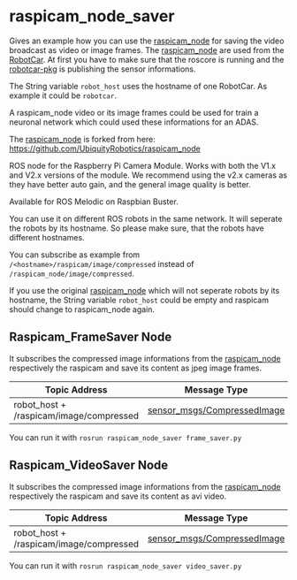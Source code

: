 # raspicam_node_saver


Gives an example how you can use the [raspicam_node](https://github.com/Michdo93/raspicam_node/) for saving the video broadcast as video or image frames. The [raspicam_node](https://github.com/Michdo93/raspicam_node/) are used from the [RobotCar](https://github.com/Michdo93/robotcar). At first you have to make sure that the roscore is running and the [robotcar-pkg](https://github.com/Michdo93/robotcar-pkg) is publishing the sensor informations.

The String variable `robot_host` uses the hostname of one RobotCar. As example it could be `robotcar`.

A raspicam_node video or its image frames could be used for train a neuronal network which could used these informations for an ADAS.

The [raspicam_node](https://github.com/Michdo93/raspicam_node/) is forked from here: https://github.com/UbiquityRobotics/raspicam_node

ROS node for the Raspberry Pi Camera Module. Works with both the V1.x and V2.x versions of the module. We recommend using the v2.x cameras as they have better auto gain, and the general image quality is better.

Available for ROS Melodic on Raspbian Buster.

You can use it on different ROS robots in the same network. It will seperate the robots by its hostname. So please make sure, that the robots have different hostnames.

You can subscribe as example from `/<hostname>/raspicam/image/compressed` instead of `/raspicam_node/image/compressed`.

If you use the original [raspicam_node](https://github.com/UbiquityRobotics/raspicam_node) which will not seperate robots by its hostname, the String variable `robot_host` could be empty and raspicam should change to raspicam_node again.


## Raspicam_FrameSaver Node

It subscribes the compressed image informations from the [raspicam_node](https://github.com/Michdo93/raspicam_node) respectively the raspicam and save its content as jpeg image frames.

|                 Topic Address                |            Message Type       |
|--------------------------------------------- | ------------------------------|
|robot_host + /raspicam/image/compressed       | [sensor_msgs/CompressedImage](http://docs.ros.org/en/api/sensor_msgs/html/msg/CompressedImage.html)  |

You can run it with `rosrun raspicam_node_saver frame_saver.py`


## Raspicam_VideoSaver Node

It subscribes the compressed image informations from the [raspicam_node](https://github.com/Michdo93/raspicam_node) respectively the raspicam and save its content as avi video.

|                 Topic Address                |            Message Type       |
|--------------------------------------------- | ------------------------------|
|robot_host + /raspicam/image/compressed       | [sensor_msgs/CompressedImage](http://docs.ros.org/en/api/sensor_msgs/html/msg/CompressedImage.html)  |

You can run it with `rosrun raspicam_node_saver video_saver.py`
